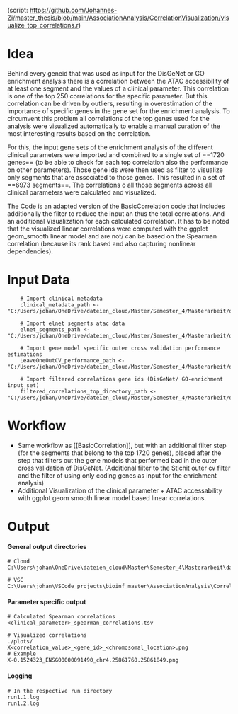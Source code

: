 (script: https://github.com/Johannes-Zi/master_thesis/blob/main/AssociationAnalysis/CorrelationVisualization/visualize_top_correlations.r)

# Idea
Behind every geneid that was used as input for the DisGeNet or GO enrichment analysis there is a correlation between the ATAC accessibility of at least one segment and the values of a clinical parameter. This correlation is one of the top 250 correlations for the specific parameter. But this correlation can be driven by outliers, resulting in overestimation of the importance of specific genes in the gene set for the enrichment analysis.
To circumvent this problem all correlations of the top genes used for the analysis were visualized automatically to enable a manual curation of the most interesting results based on the correlation.

For this, the input gene sets of the enrichment analysis of the different clinical parameters were imported and combined to a single set of ==1720 genes== (to be able to check for each top correlation also the performance on other parameters).
Those gene ids were then used as filter to visualize only segments that are associated to those genes. This resulted in a set of ==6973 segments==. The correlations o all those segments across all clinical parameters were calculated and visualized.

The Code is an adapted version of the BasicCorrelation code that includes additionally the filter to reduce the input an thus the total correlations. And an additional Visualization for each calculated correlation.
It has to be noted that the visualized linear correlations were computed with the ggplot geom_smooth linear model and are not/ can be based on the Spearman correlation (because its rank based and also capturing nonlinear dependencies).
# Input Data
```
	# Import clinical metadata
    clinical_metadata_path <- "C:/Users/johan/OneDrive/dateien_cloud/Master/Semester_4/Masterarbeit/data/pulmanory_hypertension/clinical_data/version_26.05.24/isolated_metadata.csv"
    
	# Import elnet segments atac data
	elnet_segments_path <- "C:/Users/johan/OneDrive/dateien_cloud/Master/Semester_4/Masterarbeit/data/pulmanory_hypertension/regression/CollapsedSegmentation/elnet_model_segments_df.tsv"

	# Import gene model specific outer cross validation performance estimations
	LeaveOneOutCV_performance_path <- "C:/Users/johan/OneDrive/dateien_cloud/Master/Semester_4/Masterarbeit/data/pulmanory_hypertension/regression/leaveOneOut_regression/performance_evaluation/Performance_Overview.tsv"

	# Import filtered correlations gene ids (DisGeNet/ GO-enrichment input set)
	filtered_correlations_top_directory_path <- "C:/Users/johan/OneDrive/dateien_cloud/Master/Semester_4/Masterarbeit/data/pulmanory_hypertension/go_enrichment/spear_thres_04_up_to_250/corr_based_gene_filtering/"
```
# Workflow
- Same workflow as [[BasicCorrelation]], but with an additional filter step (for the segments that belong to the top 1720 genes), placed after the step that filters out the gene models that performed bad in the outer cross validation of DisGeNet. (Additional filter to the Stichit outer cv filter and the filter of using only coding genes as input for the enrichment analysis)
- Additional Visualization of the clinical parameter + ATAC accessability with ggplot geom smooth linear model based linear correlations.

# Output
#### General output directories
```
# Cloud
C:\Users\johan\OneDrive\dateien_cloud\Master\Semester_4\Masterarbeit\data\pulmanory_hypertension\CorrelationVisualization\runs\v1\

# VSC
C:\Users\johan\VSCode_projects\bioinf_master\AssociationAnalysis\CorrelationVisualization\runs\v1
```
#### Parameter specific output
```
# Calculated Spearman correlations
<clinical_parameter>_spearman_correlations.tsv

# Visualized correlations
./plots/
X<correlation_value>_<gene_id>_<chromosomal_location>.png
# Example
X-0.1524323_ENSG00000091490_chr4.25861760.25861849.png
```

#### Logging
```
# In the respective run directory
run1.1.log
run1.2.log
```